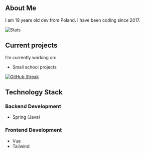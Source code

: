 ## About Me

I am 19 years old dev from Poland.
I have been coding since 2017.

![Stats](https://github-readme-stats.vercel.app/api?username=varev-dev&count_private=true&show_icons=true&theme=dark&hide_border=true&title_color=01C2FF&icon_color=01A6DB&text_color=EAEAEA&bg_color=0D1117)

## Current projects
I’m currently working on:
- Small school projects 

[![GitHub Streak](https://github-readme-streak-stats.herokuapp.com/?user=varev-dev&theme=github-dark&hide_border=true&date_format=j%20M%5B%20Y%5D&stroke=005C7F&ring=01A6DB&fire=01C2FF&dates=0AB1DD)](https://git.io/streak-stats)

## Technology Stack

### Backend Development
- Spring (Java)

### Frontend Development
- Vue
- Tailwind

